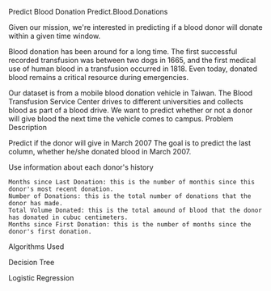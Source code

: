 Predict Blood Donation
Predict.Blood.Donations

Given our mission, we're interested in predicting if a blood donor will donate within a given time window.

Blood donation has been around for a long time. The first successful recorded transfusion was between two dogs in 1665, and the first medical use of human blood in a transfusion occurred in 1818. Even today, donated blood remains a critical resource during emergencies.

Our dataset is from a mobile blood donation vehicle in Taiwan. The Blood Transfusion Service Center drives to different universities and collects blood as part of a blood drive. We want to predict whether or not a donor will give blood the next time the vehicle comes to campus.
Problem Description

Predict if the donor will give in March 2007 The goal is to predict the last column, whether he/she donated blood in March 2007.

Use information about each donor's history

    Months since Last Donation: this is the number of monthis since this donor's most recent donation.
    Number of Donations: this is the total number of donations that the donor has made.
    Total Volume Donated: this is the total amound of blood that the donor has donated in cubuc centimeters.
    Months since First Donation: this is the number of months since the donor's first donation.
Algorithms Used

Decision Tree

Logistic Regression

